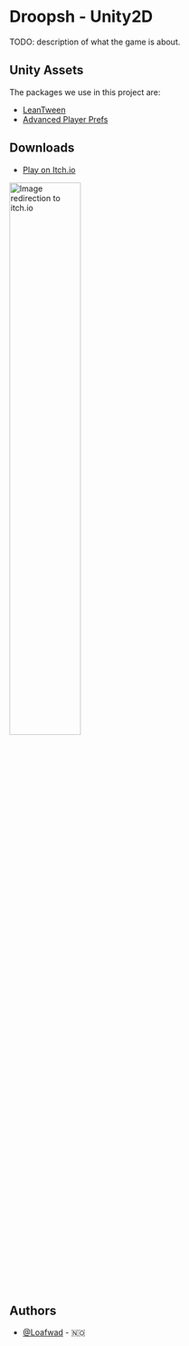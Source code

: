 # Droopsh - Unity2D

TODO: description of what the game is about.

## Unity Assets
The packages we use in this project are:
- [LeanTween](https://assetstore.unity.com/packages/tools/animation/leantween-3595)
- [Advanced Player Prefs](https://assetstore.unity.com/packages/tools/utilities/advanced-playerprefs-window-7070)

## Downloads
- [Play on Itch.io](https://loafwad.itch.io/droopsh)

<a href="https://loafwad.itch.io/droopsh"><img src="https://i.gyazo.com/5a449b6e9bc88ce488999b06e8771c04.png" alt="Image redirection to itch.io" width="50%"/></a>

## Authors
* [@Loafwad](https://github.com/loafwad) - 🇳🇴

